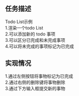 ## 任务描述  
Todo List示例  
1.渲染一个todo List  
2.可以添加新的 todo 事项  
3.可以区分已完成和未完成事项  
4.可以将未完成的事项标记为已完成

## 实现情况  
1.通过左侧按钮将事物标记为已完成  
2.通过右侧的删除键将事物删除  
3.通过下方输入框提交新的事物  
